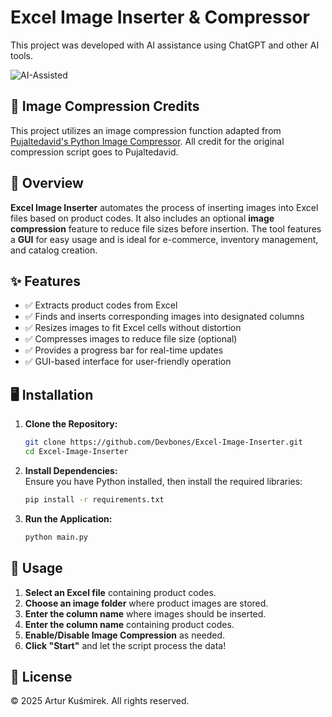 
# **Excel Image Inserter & Compressor**  
This project was developed with AI assistance using ChatGPT and other AI tools.  

![AI-Assisted](https://img.shields.io/badge/AI-Assisted-blue?style=for-the-badge&logo=ai)  

## 🤖 Image Compression Credits  
This project utilizes an image compression function adapted from [Pujaltedavid's Python Image Compressor](https://github.com/pujaltedavid/python-image-compressor). All credit for the original compression script goes to Pujaltedavid.


## 📌 Overview  
**Excel Image Inserter** automates the process of inserting images into Excel files based on product codes. It also includes an optional **image compression** feature to reduce file sizes before insertion. The tool features a **GUI** for easy usage and is ideal for e-commerce, inventory management, and catalog creation.

## ✨ Features  
- ✅ Extracts product codes from Excel  
- ✅ Finds and inserts corresponding images into designated columns  
- ✅ Resizes images to fit Excel cells without distortion  
- ✅ Compresses images to reduce file size (optional)  
- ✅ Provides a progress bar for real-time updates  
- ✅ GUI-based interface for user-friendly operation  

## 🖥️ Installation  

1. **Clone the Repository:**  
   ```bash
   git clone https://github.com/Devbones/Excel-Image-Inserter.git
   cd Excel-Image-Inserter
   ```
2. **Install Dependencies:**  
   Ensure you have Python installed, then install the required libraries:  
   ```bash
   pip install -r requirements.txt
   ```
3. **Run the Application:**  
   ```bash
   python main.py
   ```

## 🚀 Usage  

1. **Select an Excel file** containing product codes.  
2. **Choose an image folder** where product images are stored.  
3. **Enter the column name** where images should be inserted.  
4. **Enter the column name** containing product codes.  
5. **Enable/Disable Image Compression** as needed.  
6. **Click "Start"** and let the script process the data!  

## 📜 License  
© 2025 Artur Kuśmirek. All rights reserved.  
